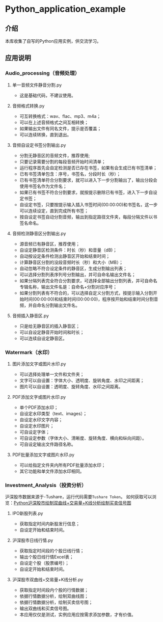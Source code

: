 # Python_application_example
## 介绍
本库收集了自写的Python应用实例，供交流学习。
## 应用说明
### Audio_processing（音频处理）
1. 单一音频文件静音分割.py
   - 这是基础代码，不建议使用。

2. 音频格式转换.py
   - 可互转换格式：wav、flac、mp3、m4a；
   - 可以在上述音频格式之间互相转换；
   - 如果输出文件有同名文件，提示是否覆盖；
   - 可以连续转换，直到退出。
  
3. 音频自设定书签分割输出.py
   - 分割无静音区的音频文件，推荐使用;
   - 只要记录需要分割的每段音频开始时间清单；
   - 运行程序首先会自定检测是否已存在书签，如果有会生成已有书签清单；
   - 已有书签清单包含：序号，书签名，分段时长（秒）；
   - 已有书签清单符合分割要求，就可以进入下一步分割输出了，输出分段会使用书签名作为文件名；
   - 如果已有书签不符合分割要求，就按提示删除已有书签，进入下一步自设定书签；
   - 自设定书签，只要按提示输入插入书签时间(00:00:00)和书签名，这一步可以连续设定，直到完成所有书签；
   - 按自设定书签自动分割音频，输出到指定路径文件夹，每段分隔文件以书签名命名。
  
4. 音频检测静音区分割输出.py
   - 源音频已有静音区，推荐使用；
   - 自设定静音区检测条件：时长（秒）和音量（dB)；
   - 自动按设定条件检测出静音区开始和结束时间；
   - 计算静音区分割的没段音频时长（秒）和大小（MB）；
   - 自动忽略不符合设定条件的静音区，生成分割输出列表；
   - 可以选择分割列表序列号分割输出，并可自命名输出文件名；
   - 如果分隔列表完全符合分割要求，可选择全部输出分割列表，并可自命名专辑名称，输出文件名是：自命名+分割对应序号；
   - 如果分割列表有不符合的，可以选择自定义分割方式，按提示输入分割开始时间(00:00:00)和结束时间(00:00:00)，程序按开始和结束时间分割音频，并自命名分割输出文件名。
 
5. 音频插入静音区.py
   - 只是给无静音区的插入静音区；
   - 可以自设定静音开始时间和时长；
   - 可以连续自设定静音区。
   
### Watermark（水印）
1. 图片添加文字或图片水印.py
   - 可以选择处理单一文件和文件夹；
   - 文字可以自设置：字体大小、透明度、旋转角度、水印之间距离；
   - 图片可以自设置：透明度、旋转角度、水印之间距离。
   
2. PDF添加文字或图片水印.py
   - 单个PDF添加水印；
   - 自设定水印类型（text、images）；
   - 自设定水印文字内容；
   - 自设定水印图片；
   - 可自设定字体；
   - 可自设定参数（字体大小、清晰度、旋转角度、横向和纵向间距）。
   - 可自设定输出文件路径名称。

3. PDF批量添加文字或图片水印.py
   - 可以给指定文件夹内所有PDF批量添加水印；
   - 其它功能和单文件添加水印相同。
   
### Investment_Analysis（投资分析）
沪深股市数据来源于-Tushare，运行代码需要`Tushare Token`。
如何获取可以浏览：[Python沪深股市绘制双曲线+交易量+K线分析绘制买卖信号图](https://mtom.top/archives/534429/)

1. IPO新股列表.py
   - 获取指定时间内新股发行信息；
   - 自设定开始和结束时间。   

2. 沪深股市日线行情.py
   - 获取指定时间段的个股日线行情；
   - 输出个股日线行情Excel表；
   - 自设定个股（股票编号）；
   - 自设定开始和结束时间。

3. 沪深股市双曲线+交易量+K线分析.py
   - 获取指定时间段内个股的行情数据；
   - 依据行情数据分析，绘制双曲线图；
   - 依据行情数据分析，绘制买卖信号图；
   - 输出双曲线和买卖信号图。
   - 本应用仅仅是测试，实例应用应按需求添加参数，才有价值。